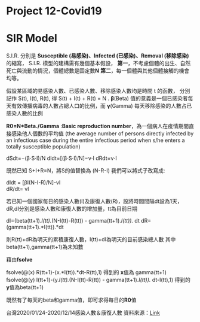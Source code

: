 # Project 12-Covid19

# SIR Model
S.I.R. 分別是 **Susceptible (易感染)、Infected (已感染)、Removal (移除感染)**
的縮寫， S.I.R. 模型的建構需有幾個基本假設，
**第一**，不考慮個體的出生、自然死亡與流動的情況，個體總數是固定數**N**
**第二**，每一個體與其他個體接觸的機會均等。

假設某區域的易感染人數、已感染人數、移除感染人數均是時間 t 的函數，
分別記作 S(t), I(t), R(t), 得 S(t) + I(t) + R(t) = N .
**β**(Beta) 值的意義是一個已感染者每天有效傳播病毒的人數占總人口的比例，而 **γ**(Gamma) 每天移除感染的人數占已感染人數的比例

**R0=N*Beta./Gamma** :**Basic reproduction number**，為一個病人在疫情期間直接感染他人個數的平均值
(the average number of persons directly infected by an infectious case during the entire infectious period 
when s/he enters a totally susceptible population)

dSdt=−(β⋅S⋅I)/N
dIdt=[(β⋅S⋅I)/N]−ν⋅I
dRdt=ν⋅I

既然已知 S+I+R=N，將S的值替換為 (N-R-I) 
我們可以將式子改寫成:

dIdt = [βI(N-I-R)/N]-vI  
dR/dt= vI

若已知一個國家每日的感染人數(I)及康復人數(R)，設將時間間隔dt設為1天，dR,dI分別是感染人數和康復人數的增加量，tt為目前日期

dI=(beta(tt+1).*I(tt).*(N-I(tt)-R(tt)) - gamma(tt+1).*I(tt)).* dt
dR=(gamma(tt+1).*I(tt)).*dt

則R(tt)+dR為明天的累積康復人數，I(tt)+dI為明天的目前感染總人數
其中beta(tt+1),gamma(tt+1)為未知數

藉由**fsolve**

fsolve(@(x) R(tt+1)-(x.*I(tt)).*dt-R(tt),1) 得到的 **x**值為 gamma(tt+1)
fsolve(@(y) I(tt+1)-(y.*I(tt).*(N-I(tt)-R(tt)) - gamma(tt+1).*I(tt)).* dt-I(tt),1) 得到的 **y**值為beta(tt+1)

既然有了每天的beta和gamma值，即可求得每日的**R0**值




台灣2020/01/24-2020/12/14感染人數＆康復人數 資料來源：[Link](https://zh.m.wikipedia.org/wiki/Template:2019%E5%86%A0%E7%8B%80%E7%97%85%E6%AF%92%E7%97%85%E7%97%85%E4%BE%8B%E6%95%B8/%E8%87%BA%E7%81%A3%E5%9C%96%E8%A1%A8)
